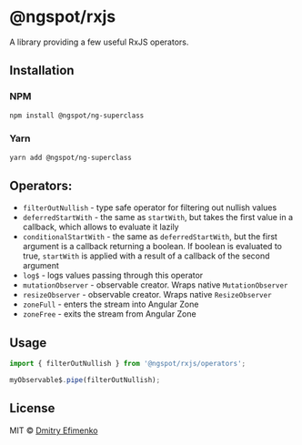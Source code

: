 # @ngspot/rxjs

A library providing a few useful RxJS operators.

## Installation

### NPM

```sh
npm install @ngspot/ng-superclass
```

### Yarn

```sh
yarn add @ngspot/ng-superclass
```

## Operators:

- `filterOutNullish` - type safe operator for filtering out nullish values
- `deferredStartWith` - the same as `startWith`, but takes the first value in a callback, which allows to evaluate it lazily
- `conditionalStartWith` - the same as `deferredStartWith`, but the first argument is a callback returning a boolean. If boolean is evaluated to true, `startWith` is applied with a result of a callback of the second argument
- `log$` - logs values passing through this operator
- `mutationObserver` - observable creator. Wraps native `MutationObserver`
- `resizeObserver` - observable creator. Wraps native `ResizeObserver`
- `zoneFull` - enters the stream into Angular Zone
- `zoneFree` - exits the stream from Angular Zone

## Usage

```ts
import { filterOutNullish } from '@ngspot/rxjs/operators';

myObservable$.pipe(filterOutNullish);
```

## License

MIT © [Dmitry Efimenko](mailto:dmitrief@gmail.com)
